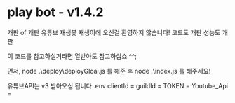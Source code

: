# play bot - v1.4.2

개판 of 개판 유튜브 재생봇 재생이에 오신걸 환영하지 않습니다!
코드도 개판
성능도 개판

이 코드를 참고하실거라면 열받아도 참고하십쇼 ^^;

먼저,
node .\deploy\deployGloal.js
를 해준 후
node .\index.js
를 해주세요!

유튜브API는 v3 받아오심 됩니다
.env
clientId =
guildId =
TOKEN =
Youtube_Api =